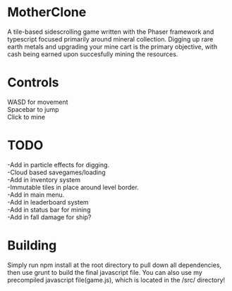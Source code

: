 MotherClone
===========
A tile-based sidescrolling game written with the Phaser framework and typescript focused primarily around mineral collection.  Digging up rare earth metals and upgrading your mine cart is the primary objective, with cash being earned upon succesfully mining the resources.

Controls
===========
WASD for movement<br>
Spacebar to jump<br>
Click to mine<br>

TODO
===========
-Add in particle effects for digging.<br>
-Cloud based savegames/loading<br>
-Add in inventory system<br>
-Immutable tiles in place around level border.<br>
-Add in main menu.<br>
-Add in leaderboard system<br>
-Add in status bar for mining<br>
-Add in fall damage for ship? <br>


Building
===========
Simply run npm install at the root directory to pull down all dependencies, then use grunt to build the final javascript file.  You can also use my precompiled javascript file(game.js), which is located in the /src/ directory!
